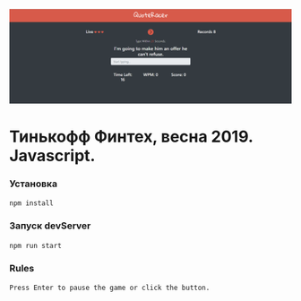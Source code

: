 

![alt text](https://github.com/Talgat18/js-nsk-spring-19/blob/typeracer/typerace/screenshot.PNG)


# Тинькофф Финтех, весна 2019. Javascript.  


### Установка

```
npm install
```

### Запуск devServer

```
npm run start
```

### Rules

```
Press Enter to pause the game or click the button.
```